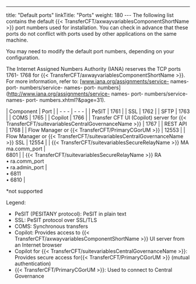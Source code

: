 ---
title: "Default ports"
linkTitle: "Ports"
weight: 180
--- The following list contains the default {{< TransferCFT/axwayvariablesComponentShortName  >}} port numbers used for installation. You can check in advance that these ports do not conflict with ports used by other applications on the same machine.

You may need to modify the default port numbers, depending on your configuration.

The Internet Assigned Numbers Authority (IANA) reserves the TCP ports 1761- 1768 for {{< TransferCFT/axwayvariablesComponentShortName  >}}. For more information, refer to: [www.iana.org/assignments/service- names- port- numbers/service- names- port- numbers](http://www.iana.org/assignments/service- names- port- numbers/service- names- port- numbers.xhtml?&page=31).

| Component  | Port |
| - - - | - - - |
| PeSIT  | 1761  |
| SSL  | 1762  |
| SFTP  | 1763  |
| COMS  | 1765  |
| Copilot  | 1766  |
| Transfer CFT UI (Copilot) server for {{< TransferCFT/suitevariablesCentralGovernanceName  >}}  | 1767  |
| REST API  | 1768  |
| Flow Manager or {{< TransferCFT/PrimaryCGorUM  >}}  | 12553  |
| Flow Manager or {{< TransferCFT/suitevariablesCentralGovernanceName  >}} SSL  | 12554  |
| {{< TransferCFT/suitevariablesSecureRelayName  >}} MA<br/> ma.comm_port |  <br/> 6801 |
| {{< TransferCFT/suitevariablesSecureRelayName  >}} RA<br/> • ra.comm_port<br/> • ra.admin_port |  <br/> • 6811<br/> • 6810 |

\*not supported

Legend:

- PeSIT (PESITANY protocol): PeSIT in plain text
- SSL: PeSIT protocol over SSL/TLS
- COMS: Synchronous transfers
- Copilot: Provides access to {{< TransferCFT/axwayvariablesComponentShortName >}} UI server from an Internet browser
- Copilot for {{< TransferCFT/suitevariablesCentralGovernanceName >}}: Provides secure access for{{< TransferCFT/PrimaryCGorUM >}} (mutual authentication)
- {{< TransferCFT/PrimaryCGorUM >}}: Used to connect to Central Governance
